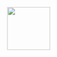 <picture>
  <source media="(prefers-color-scheme: dark)" srcset="https://github.com/campionfellin/readme/assets/11984923/92739cdd-a2ed-477b-acfd-7be1402d9d27">
  <img src="https://github.com/campionfellin/readme/assets/11984923/92739cdd-a2ed-477b-acfd-7be1402d9d27" width="100vw" height="100vh" align="left">
</picture>

